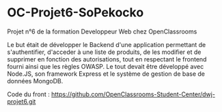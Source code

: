 # OC-Projet6-SoPekocko

Projet n°6 de la formation Developpeur Web chez OpenClassrooms

Le but était de développer le Backend d'une application permettant de s'authentifier, d'acceder à une liste de produits,
de les modifier et de supprimer en fonction des autorisations, tout en respectant le frontend fourni ainsi que les règles OWASP.
Le tout devait être développé avec Node.JS, son framework Express et le système de gestion de base de données MongoDB.

Code du front : https://github.com/OpenClassrooms-Student-Center/dwj-projet6.git
